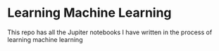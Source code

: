 # Learning Machine Learning

This repo has all the Jupiter notebooks I have written in the process of learning machine learning
